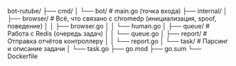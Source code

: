 bot-rutube/
├── cmd/
│   └── bot/                # main.go (точка входа)
├── internal/
│   ├── browser/            # Всё, что связано с chromedp (инициализация, spoof, поведение)
│   │   ├── browser.go
│   │   └── human.go
│   ├── queue/              # Работа с Redis (очередь задач)
│   │   └── queue.go
│   ├── report/             # Отправка отчётов контроллеру
│   │   └── report.go
│   └── task/               # Парсинг и описание задачи
│       └── task.go
├── go.mod
├── go.sum
└── Dockerfile